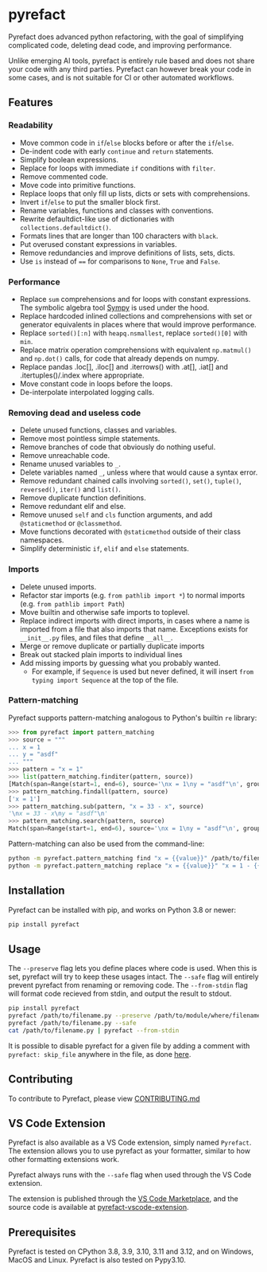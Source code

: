 # pyrefact

Pyrefact does advanced python refactoring, with the goal of simplifying complicated code, deleting dead code, and improving performance.

Unlike emerging AI tools, pyrefact is entirely rule based and does not share your code with any third parties. Pyrefact can however break your code in some cases, and is not suitable for CI or other automated workflows.

## Features

### Readability

* Move common code in `if`/`else` blocks before or after the `if`/`else`.
* De-indent code with early `continue` and `return` statements.
* Simplify boolean expressions.
* Replace for loops with immediate `if` conditions with `filter`.
* Remove commented code.
* Move code into primitive functions.
* Replace loops that only fill up lists, dicts or sets with comprehensions.
* Invert `if`/`else` to put the smaller block first.
* Rename variables, functions and classes with conventions.
* Rewrite defaultdict-like use of dictionaries with `collections.defaultdict()`.
* Formats lines that are longer than 100 characters with `black`.
* Put overused constant expressions in variables.
* Remove redundancies and improve definitions of lists, sets, dicts.
* Use `is` instead of `==` for comparisons to `None`, `True` and `False`.

### Performance

* Replace `sum` comprehensions and for loops with constant expressions. The symbolic algebra tool [Sympy](https://github.com/sympy/sympy) is used under the hood.
* Replace hardcoded inlined collections and comprehensions with set or generator equivalents in places where that would improve performance.
* Replace `sorted()[:n]` with `heapq.nsmallest`, replace `sorted()[0]` with `min`.
* Replace matrix operation comprehensions with equivalent `np.matmul()` and `np.dot()` calls, for code that already depends on numpy.
* Replace pandas .loc[], .iloc[] and .iterrows() with .at[], .iat[] and .itertuples()/.index where appropriate.
* Move constant code in loops before the loops.
* De-interpolate interpolated logging calls.

### Removing dead and useless code

* Delete unused functions, classes and variables.
* Remove most pointless simple statements.
* Remove branches of code that obviously do nothing useful.
* Remove unreachable code.
* Rename unused variables to `_`.
* Delete variables named `_`, unless where that would cause a syntax error.
* Remove redundant chained calls involving `sorted()`, `set()`, `tuple()`, `reversed()`, `iter()` and `list()`.
* Remove duplicate function definitions.
* Remove redundant elif and else.
* Remove unused `self` and `cls` function arguments, and add `@staticmethod` or `@classmethod`.
* Move functions decorated with `@staticmethod` outside of their class namespaces.
* Simplify deterministic `if`, `elif` and `else` statements.

### Imports

* Delete unused imports.
* Refactor star imports (e.g. `from pathlib import *`) to normal imports (e.g. `from pathlib import Path`)
* Move builtin and otherwise safe imports to toplevel.
* Replace indirect imports with direct imports, in cases where a name is imported from a file that also imports that name. Exceptions exists for `__init__.py` files, and files that define `__all__`.
* Merge or remove duplicate or partially duplicate imports
* Break out stacked plain imports to individual lines
* Add missing imports by guessing what you probably wanted.
  * For example, if `Sequence` is used but never defined, it will insert `from typing import Sequence` at the top of the file.

### Pattern-matching

Pyrefact supports pattern-matching analogous to Python's builtin `re` library:
```python
>>> from pyrefact import pattern_matching
>>> source = """
... x = 1
... y = "asdf"
... """
>>> pattern = "x = 1"
>>> list(pattern_matching.finditer(pattern, source))
[Match(span=Range(start=1, end=6), source='\nx = 1\ny = "asdf"\n', groups=(<ast.Assign object at 0x1015f38e0>,))]
>>> pattern_matching.findall(pattern, source)
['x = 1']
>>> pattern_matching.sub(pattern, "x = 33 - x", source)
'\nx = 33 - x\ny = "asdf"\n'
>>> pattern_matching.search(pattern, source)
Match(span=Range(start=1, end=6), source='\nx = 1\ny = "asdf"\n', groups=(<ast.Assign object at 0x103acaf20>,))
```

Pattern-matching can also be used from the command-line:
```bash
python -m pyrefact.pattern_matching find "x = {{value}}" /path/to/filename.py
python -m pyrefact.pattern_matching replace "x = {{value}}" "x = 1 - {{value}} ** 3" /path/to/filename.py
```

## Installation

Pyrefact can be installed with pip, and works on Python 3.8 or newer:

```bash
pip install pyrefact
```

## Usage

The `--preserve` flag lets you define places where code is used. When this is set, pyrefact will try to keep these usages intact.
The `--safe` flag will entirely prevent pyrefact from renaming or removing code.
The `--from-stdin` flag will format code recieved from stdin, and output the result to stdout.

```bash
pip install pyrefact
pyrefact /path/to/filename.py --preserve /path/to/module/where/filename/is/used
pyrefact /path/to/filename.py --safe
cat /path/to/filename.py | pyrefact --from-stdin
```

It is possible to disable pyrefact for a given file by adding a comment with `pyrefact: skip_file` anywhere in the file, as done [here](tests/unit/test_trace_origin.py).

## Contributing

To contribute to Pyrefact, please view [CONTRIBUTING.md](/CONTRIBUTING.md)

## VS Code Extension

Pyrefact is also available as a VS Code extension, simply named `Pyrefact`. The extension allows you to use pyrefact as your formatter, similar to how other formatting extensions work. 

Pyrefact always runs with the `--safe` flag when used through the VS Code extension.

The extension is published through the [VS Code Marketplace](https://marketplace.visualstudio.com/items?itemName=olleln.pyrefact), and the source code is available at [pyrefact-vscode-extension](https://github.com/OlleLindgren/pyrefact-vscode-extension).

## Prerequisites

Pyrefact is tested on CPython 3.8, 3.9, 3.10, 3.11 and 3.12, and on Windows, MacOS and Linux. Pyrefact is also tested on Pypy3.10.
